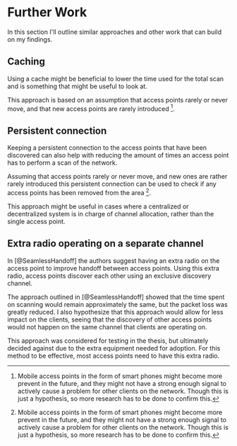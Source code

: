 Further Work
============

In this section I'll outline similar approaches and other work that can build
on my findings.

Caching
-------

Using a cache might be beneficial to lower the time used for the total scan and
is something that might be useful to look at.

This approach is based on an assumption that access points rarely or never move,
and that new access points are rarely introduced [^mobile-aps].


Persistent connection
---------------------

Keeping a persistent connection to the access points that have been discovered
can also help with reducing the amount of times an access point has to perform
a scan of the network.

Assuming that access points rarely or never move, and new ones are rather
rarely introduced this persistent connection can be used to check if any
access points has been removed from the area [^mobile-aps].

This approach might be useful in cases where a centralized or decentralized
system is in charge of channel allocation, rather than the single access point.

[^mobile-aps]: Mobile access points in the form of smart phones might become
    more prevent in the future, and they might not have a strong enough signal
    to actively cause a problem for other clients on the network. Though this is
    just a hypothesis, so more research has to be done to confirm this.
    
    
Extra radio operating on a separate channel
-------------------------------------------

In [@SeamlessHandoff] the authors suggest having an extra radio on the
access point to improve handoff between access points. Using this extra
radio, access points discover each other using an exclusive discovery channel.

The approach outlined in [@SeamlessHandoff] showed that the time spent on
scanning would remain approximately the same, but the packet loss was greatly
reduced. I also hypothesize that this approach would allow for less impact on
the clients, seeing that the discovery of other access points would not
happen on the same channel that clients are operating on.

This approach was considered for testing in the thesis, but ultimately decided
against due to the extra equipment needed for adoption. For this method to be
effective, most access points need to have this extra radio.


